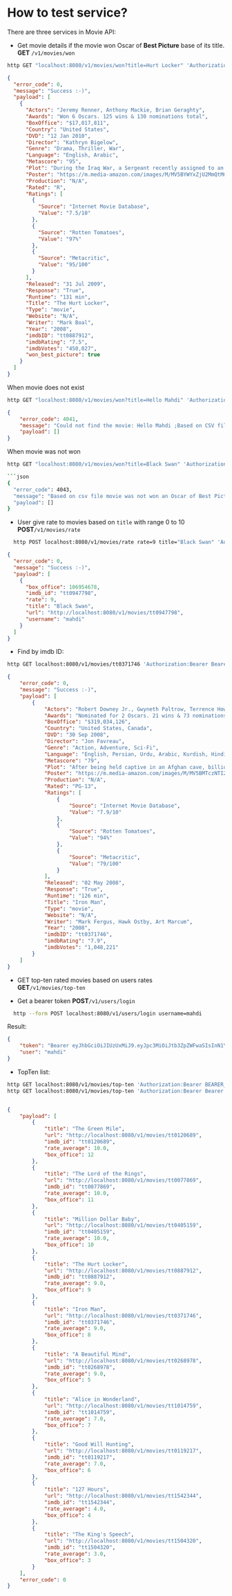 # How to test service?

There are three services in Movie API:
* Get movie details if the movie won Oscar of **Best Picture** base of its title.  
 **GET** `/v1/movies/won`

```bash
http GET "localhost:8080/v1/movies/won?title=Hurt Locker" 'Authorization:Bearer Bearer eyJhbGciOiJIUzUxMiJ9.eyJpc3MiOiJtb3ZpZWFwaSIsInN1YiI6Im1haGRpIiwiYXV0aG9yaXRpZXMiOlsiUk9MRV9VU0VSIl0sImlhdCI6MTY2NTQxMDA5OSwiZXhwIjoxNjY4MDA1Njk5fQ.UCrWJtWMvCGensjZf6fuowrXTkE-j8adtyEwwABg57R0QZ8p_IFVqflkhhoGIuLcleDonXjxmTbHQUecYJcYMw'
```

```json
{
  "error_code": 0,
  "message": "Success :-)",
  "payload": [
    {
      "Actors": "Jeremy Renner, Anthony Mackie, Brian Geraghty",
      "Awards": "Won 6 Oscars. 125 wins & 130 nominations total",
      "BoxOffice": "$17,017,811",
      "Country": "United States",
      "DVD": "12 Jan 2010",
      "Director": "Kathryn Bigelow",
      "Genre": "Drama, Thriller, War",
      "Language": "English, Arabic",
      "Metascore": "95",
      "Plot": "During the Iraq War, a Sergeant recently assigned to an army bomb squad is put at odds with his squad mates due to his maverick way of handling his work.",
      "Poster": "https://m.media-amazon.com/images/M/MV5BYWYxZjU2MmQtMmMzYi00ZWUwLTg2ZWQtMDExZTVlYjM3ZWM1XkEyXkFqcGdeQXVyNzkwMjQ5NzM@._V1_SX300.jpg",
      "Production": "N/A",
      "Rated": "R",
      "Ratings": [
        {
          "Source": "Internet Movie Database",
          "Value": "7.5/10"
        },
        {
          "Source": "Rotten Tomatoes",
          "Value": "97%"
        },
        {
          "Source": "Metacritic",
          "Value": "95/100"
        }
      ],
      "Released": "31 Jul 2009",
      "Response": "True",
      "Runtime": "131 min",
      "Title": "The Hurt Locker",
      "Type": "movie",
      "Website": "N/A",
      "Writer": "Mark Boal",
      "Year": "2008",
      "imdbID": "tt0887912",
      "imdbRating": "7.5",
      "imdbVotes": "450,027",
      "won_best_picture": true
    }
  ]
}
```

When movie does not exist
```bash
http GET "localhost:8080/v1/movies/won?title=Hello Mahdi" 'Authorization:Bearer Bearer eyJhbGciOiJIUzUxMiJ9.eyJpc3MiOiJtb3ZpZWFwaSIsInN1YiI6Im1haGRpIiwiYXV0aG9yaXRpZXMiOlsiUk9MRV9VU0VSIl0sImlhdCI6MTY2NTQxMDA5OSwiZXhwIjoxNjY4MDA1Njk5fQ.UCrWJtWMvCGensjZf6fuowrXTkE-j8adtyEwwABg57R0QZ8p_IFVqflkhhoGIuLcleDonXjxmTbHQUecYJcYMw'```
```

```json
{
    "error_code": 4041,
    "message": "Could not find the movie: Hello Mahdi ;Based on CSV file",
    "payload": []
}
```

When movie was not won
```bash
http GET "localhost:8080/v1/movies/won?title=Black Swan" 'Authorization:Bearer Bearer eyJhbGciOiJIUzUxMiJ9.eyJpc3MiOiJtb3ZpZWFwaSIsInN1YiI6Im1haGRpIiwiYXV0aG9yaXRpZXMiOlsiUk9MRV9VU0VSIl0sImlhdCI6MTY2NTQxMDA5OSwiZXhwIjoxNjY4MDA1Njk5fQ.UCrWJtWMvCGensjZf6fuowrXTkE-j8adtyEwwABg57R0QZ8p_IFVqflkhhoGIuLcleDonXjxmTbHQUecYJcYMw'```

```json
{
  "error_code": 4043,
  "message": "Based on csv file movie was not won an Oscar of Best Picture with title: Black Swan",
  "payload": []
}
```


* User give rate to movies based on `title` with range 0 to 10  
  **POST**`/v1/movies/rate`

```bash 
  http POST localhost:8080/v1/movies/rate rate=9 title="Black Swan" 'Authorization:Bearer Bearer eyJhbGciOiJIUzUxMiJ9.eyJpc3MiOiJtb3ZpZWFwaSIsInN1YiI6Im1haGRpIiwiYXV0aG9yaXRpZXMiOlsiUk9MRV9VU0VSIl0sImlhdCI6MTY2NTQxMDA5OSwiZXhwIjoxNjY4MDA1Njk5fQ.UCrWJtWMvCGensjZf6fuowrXTkE-j8adtyEwwABg57R0QZ8p_IFVqflkhhoGIuLcleDonXjxmTbHQUecYJcYMw'
 ```

```json
{
  "error_code": 0,
  "message": "Success :-)",
  "payload": [
    {
      "box_office": 106954678,
      "imdb_id": "tt0947798",
      "rate": 9,
      "title": "Black Swan",
      "url": "http://localhost:8080/v1/movies/tt0947798",
      "username": "mahdi"
    }
  ]
}
```

* Find by imdb ID:

```bash 
http GET localhost:8080/v1/movies/tt0371746 'Authorization:Bearer Bearer eyJhbGciOiJIUzUxMiJ9.eyJpc3MiOiJtb3ZpZWFwaSIsInN1YiI6Im1haGRpIiwiYXV0aG9yaXRpZXMiOlsiUk9MRV9VU0VSIl0sImlhdCI6MTY2NTQxMDA5OSwiZXhwIjoxNjY4MDA1Njk5fQ.UCrWJtWMvCGensjZf6fuowrXTkE-j8adtyEwwABg57R0QZ8p_IFVqflkhhoGIuLcleDonXjxmTbHQUecYJcYMw' ```
```

```json
{
    "error_code": 0,
    "message": "Success :-)",
    "payload": [
        {
            "Actors": "Robert Downey Jr., Gwyneth Paltrow, Terrence Howard",
            "Awards": "Nominated for 2 Oscars. 21 wins & 73 nominations total",
            "BoxOffice": "$319,034,126",
            "Country": "United States, Canada",
            "DVD": "30 Sep 2008",
            "Director": "Jon Favreau",
            "Genre": "Action, Adventure, Sci-Fi",
            "Language": "English, Persian, Urdu, Arabic, Kurdish, Hindi, Hungarian",
            "Metascore": "79",
            "Plot": "After being held captive in an Afghan cave, billionaire engineer Tony Stark creates a unique weaponized suit of armor to fight evil.",
            "Poster": "https://m.media-amazon.com/images/M/MV5BMTczNTI2ODUwOF5BMl5BanBnXkFtZTcwMTU0NTIzMw@@._V1_SX300.jpg",
            "Production": "N/A",
            "Rated": "PG-13",
            "Ratings": [
                {
                    "Source": "Internet Movie Database",
                    "Value": "7.9/10"
                },
                {
                    "Source": "Rotten Tomatoes",
                    "Value": "94%"
                },
                {
                    "Source": "Metacritic",
                    "Value": "79/100"
                }
            ],
            "Released": "02 May 2008",
            "Response": "True",
            "Runtime": "126 min",
            "Title": "Iron Man",
            "Type": "movie",
            "Website": "N/A",
            "Writer": "Mark Fergus, Hawk Ostby, Art Marcum",
            "Year": "2008",
            "imdbID": "tt0371746",
            "imdbRating": "7.9",
            "imdbVotes": "1,048,221"
        }
    ]
}
```


* GET top-ten rated movies based on users rates  
  **GET**`/v1/movies/top-ten`

* Get a bearer token 
  **POST**`/v1/users/login`
```bash
  http --form POST localhost:8080/v1/users/login username=mahdi
```
Result: 
```json
{
    "token": "Bearer eyJhbGciOiJIUzUxMiJ9.eyJpc3MiOiJtb3ZpZWFwaSIsInN1YiI6Im1haGRpIiwiYXV0aG9yaXRpZXMiOlsiUk9MRV9VU0VSIl0sImlhdCI6MTY2NTQzNzgxMywiZXhwIjoxNjY4MDMzNDEzfQ.xtuu2sriJZFI0_Q__OYr-aK1vPJkyiUjMo0F-k0E6lnJR0AO3xagz6bT3WqZVIopTl_VZRBDvqlPZxGQijvnyg",
    "user": "mahdi"
}
```

* TopTen list: 

```bash
http GET localhost:8080/v1/movies/top-ten 'Authorization:Bearer BEARER_TOKEN'
http GET localhost:8080/v1/movies/top-ten 'Authorization:Bearer Bearer eyJhbGciOiJIUzUxMiJ9.eyJpc3MiOiJtb3ZpZWFwaSIsInN1YiI6Im1haGRpIiwiYXV0aG9yaXRpZXMiOlsiUk9MRV9VU0VSIl0sImlhdCI6MTY2NTQxMDA5OSwiZXhwIjoxNjY4MDA1Njk5fQ.UCrWJtWMvCGensjZf6fuowrXTkE-j8adtyEwwABg57R0QZ8p_IFVqflkhhoGIuLcleDonXjxmTbHQUecYJcYMw'
```

```json

{
    "payload": [
        {
            "title": "The Green Mile",
            "url": "http://localhost:8080/v1/movies/tt0120689",
            "imdb_id": "tt0120689",
            "rate_average": 10.0,
            "box_office": 12
        },
        {
            "title": "The Lord of the Rings",
            "url": "http://localhost:8080/v1/movies/tt0077869",
            "imdb_id": "tt0077869",
            "rate_average": 10.0,
            "box_office": 11
        },
        {
            "title": "Million Dollar Baby",
            "url": "http://localhost:8080/v1/movies/tt0405159",
            "imdb_id": "tt0405159",
            "rate_average": 10.0,
            "box_office": 10
        },
        {
            "title": "The Hurt Locker",
            "url": "http://localhost:8080/v1/movies/tt0887912",
            "imdb_id": "tt0887912",
            "rate_average": 9.0,
            "box_office": 9
        },
        {
            "title": "Iron Man",
            "url": "http://localhost:8080/v1/movies/tt0371746",
            "imdb_id": "tt0371746",
            "rate_average": 9.0,
            "box_office": 8
        },
        {
            "title": "A Beautiful Mind",
            "url": "http://localhost:8080/v1/movies/tt0268978",
            "imdb_id": "tt0268978",
            "rate_average": 9.0,
            "box_office": 5
        },
        {
            "title": "Alice in Wonderland",
            "url": "http://localhost:8080/v1/movies/tt1014759",
            "imdb_id": "tt1014759",
            "rate_average": 7.0,
            "box_office": 7
        },
        {
            "title": "Good Will Hunting",
            "url": "http://localhost:8080/v1/movies/tt0119217",
            "imdb_id": "tt0119217",
            "rate_average": 7.0,
            "box_office": 6
        },
        {
            "title": "127 Hours",
            "url": "http://localhost:8080/v1/movies/tt1542344",
            "imdb_id": "tt1542344",
            "rate_average": 4.0,
            "box_office": 4
        },
        {
            "title": "The King's Speech",
            "url": "http://localhost:8080/v1/movies/tt1504320",
            "imdb_id": "tt1504320",
            "rate_average": 3.0,
            "box_office": 3
        }
    ],
    "error_code": 0
}

```



